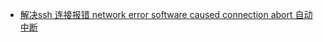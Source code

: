 - [解决ssh 连接报错 network error software caused connection abort 自动中断](https://blog.csdn.net/zyp361161/article/details/110946904)